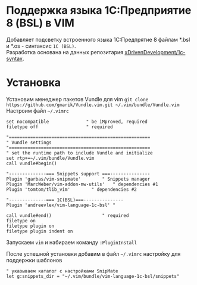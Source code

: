 # Поддержка языка 1С:Предприятие 8 (BSL) в VIM

Добавляет подсветку встроенного языка 1С:Предпрятие 8 файлам \*.bsl и \*.os - синтаксис `1C (BSL)`.  
Разработка основана на данных репозитария [xDrivenDevelopment/1c-syntax](https://github.com/xDrivenDevelopment/1c-syntax).

# Установка
Установим менеджер пакетов Vundle для vim
`git clone https://github.com/gmarik/Vundle.vim.git ~/.vim/bundle/Vundle.vim`
Настроим файл `~/.vimrc`
```vim
set nocompatible              " be iMproved, required
filetype off                  " required
 
"=====================================================
" Vundle settings
"=====================================================
" set the runtime path to include Vundle and initialize
set rtp+=~/.vim/bundle/Vundle.vim
call vundle#begin()
 
"--------------=== Snippets support ===---------------
Plugin 'garbas/vim-snipmate'		" Snippets manager
Plugin 'MarcWeber/vim-addon-mw-utils'	" dependencies #1
Plugin 'tomtom/tlib_vim'		" dependencies #2

"--------------=== 1С(BSL)===---------------
Plugin 'andreevlex/vim-language-1c-bsl' "
 
call vundle#end()            		" required
filetype on
filetype plugin on
filetype plugin indent on
```
Запускаем `vim` и набираем команду `:PluginInstall`

После успешной установки добавим в файл `~/.vimrc` настройку для поддержки шаблонов 
```vim
" указываем каталог с настройками SnipMate
let g:snippets_dir = "~/.vim/bundle/vim-language-1c-bsl/snippets"
```



